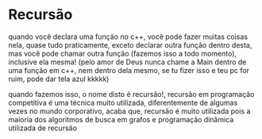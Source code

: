 # Recursão

quando você declara uma função no c++, você pode fazer muitas coisas nela, quase tudo praticamente, exceto declarar outra função dentro desta, mas você  pode chamar outra função (fazemos isso a todo momento), inclusive ela mesma! (pelo amor de Deus nunca chame a Main dentro de uma função em c++, nem dentro dela mesmo, se tu fizer isso e teu pc for ruim, pode dar tela azul kkkkk)

quando fazemos isso, o nome disto é recursão!, recursão em programação competitiva é uma técnica muito utilizada, diferentemente de algumas vezes no mundo corporativo, acaba que, recursão é muito utilizada pois a maioria dos algoritmos de busca em grafos e programação dinâmica utilizada de recursão
